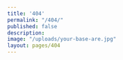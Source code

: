 ```yaml
---
title: '404'
permalink: "/404/"
published: false
description: 
image: "/uploads/your-base-are.jpg"
layout: pages/404
---
```


